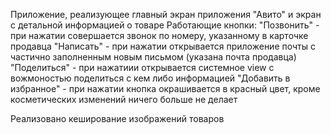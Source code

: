 Приложение, реализующее главный экран приложения "Авито" и экран с детальной информацией о товаре
Работающие кнопки: "Позвонить" - при нажатии совершается звонок по номеру, указанному в карточке продавца
"Написать" - при нажатии открывается приложение почты с частично заполненным новым письмом (указана почта продавца)
"Поделиться" - при нажатиии открывается системное view с вожмоностью поделиться с кем либо информацией
"Добавить в избранное" - при нажатии кнопка окрашивается в красный цвет, кроме косметических изменений ничего больше не делает

Реализовано кеширование изображений товаров




